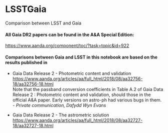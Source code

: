 # LSSTGaia
Comparison between LSST and Gaia


#### All Gaia DR2 papers can be found in the A&A Special Edition: 
https://www.aanda.org/component/toc/?task=topic&id=922


#### Comparisons between Gaia and LSST in this notebook are based on the results published in 

* Gaia Data Release 2 - Photometric content and validation
https://www.aanda.org/articles/aa/full_html/2018/08/aa32756-18/aa32756-18.html <br>
Note that the passband conversion coefficients in Table A.2 of Gaia Data Release 2 : Photometric content and validation,  should those in the official A&A paper. Early versions on astro-ph had various bugs in them. - *Private communication, Dafydd Wyn Evans*

* Gaia Data Release 2 - The astrometric solution
https://www.aanda.org/articles/aa/full_html/2018/08/aa32727-18/aa32727-18.html

